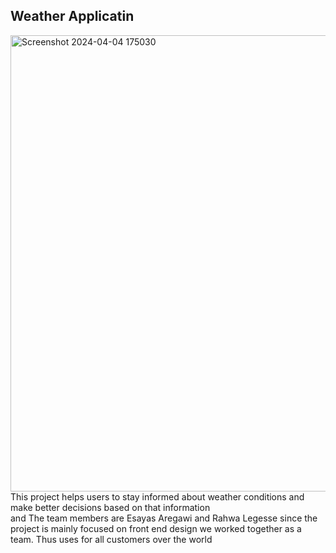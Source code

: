 ##                                           Weather Applicatin
<img width="730" alt="Screenshot 2024-04-04 175030" src="https://github.com/RahwaLegesse/Blog/assets/123195251/f573e416-00af-4d5a-a9d5-fd8b1fb84fdf">
This project helps users to stay informed about weather conditions and make better decisions based on that information<br>
and The team members are Esayas Aregawi and Rahwa Legesse since the project is mainly focused on front end design 
we worked together as a team. Thus uses for all customers over the world 

